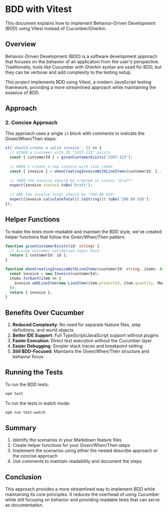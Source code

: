 # BDD with Vitest

This document explains how to implement Behavior-Driven Development (BDD) using Vitest instead of Cucumber/Gherkin.

## Overview

Behavior-Driven Development (BDD) is a software development approach that focuses on the behavior of an application from the user's perspective. Traditionally, tools like Cucumber with Gherkin syntax are used for BDD, but they can be verbose and add complexity to the testing setup.

This project implements BDD using Vitest, a modern JavaScript testing framework, providing a more streamlined approach while maintaining the essence of BDD.

## Approach

### 2. Concise Approach

This approach uses a single `it` block with comments to indicate the Given/When/Then steps:

```typescript
it('should create a valid invoice', () => {
  // GIVEN a customer with ID "CUST-123" exists
  const { customerId } = givenCustomerExists('CUST-123');
  
  // WHEN I create a new invoice with line items
  const { invoice } = whenCreatingInvoiceWithLineItems(customerId, [...]);
  
  // THEN the invoice should be created in status "Draft"
  expect(invoice.status).toBe('Draft');
  
  // AND the invoice total should be "200.00 USD"
  expect(invoice.calculateTotal().toString()).toBe('200.00 USD');
});
```

## Helper Functions

To make the tests more readable and maintain the BDD style, we've created helper functions that follow the Given/When/Then pattern:

```typescript
function givenCustomerExists(id: string) {
  // Assume customer validation logic here
  return { customerId: id };
}

function whenCreatingInvoiceWithLineItems(customerId: string, items: Array<{...}>) {
  const invoice = new Invoice(customerId);
  items.forEach(item => {
    invoice.addLineItem(new LineItem(item.productId, item.quantity, Money.fromString(item.unitPrice)));
  });
  return { invoice };
}
```

## Benefits Over Cucumber

1. **Reduced Complexity**: No need for separate feature files, step definitions, and world objects
2. **Better IDE Support**: Full TypeScript/JavaScript support without plugins
3. **Faster Execution**: Direct test execution without the Cucumber layer
4. **Easier Debugging**: Simpler stack traces and breakpoint setting
5. **Still BDD-Focused**: Maintains the Given/When/Then structure and behavior focus

## Running the Tests

To run the BDD tests:

```bash
npm test
```

To run the tests in watch mode:

```bash
npm run test:watch
```

## Summary

1. Identify the scenarios in your Markdown feature files
2. Create helper functions for your Given/When/Then steps
3. Implement the scenarios using either the nested describe approach or the concise approach
4. Use comments to maintain readability and document the steps

## Conclusion

This approach provides a more streamlined way to implement BDD while maintaining its core principles. It reduces the overhead of using Cucumber while still focusing on behavior and providing readable tests that can serve as documentation.